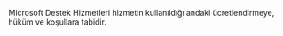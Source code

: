 Microsoft Destek Hizmetleri hizmetin kullanıldığı andaki ücretlendirmeye, hüküm ve koşullara tabidir.